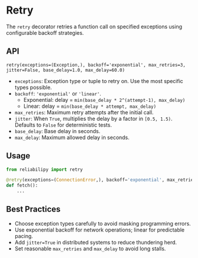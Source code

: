 # Retry

The `retry` decorator retries a function call on specified exceptions using configurable backoff strategies.

## API

`retry(exceptions=(Exception,), backoff='exponential', max_retries=3, jitter=False, base_delay=1.0, max_delay=60.0)`

- `exceptions`: Exception type or tuple to retry on. Use the most specific types possible.
- `backoff`: `'exponential'` or `'linear'`.
  - Exponential: delay = `min(base_delay * 2^(attempt-1), max_delay)`
  - Linear: delay = `min(base_delay * attempt, max_delay)`
- `max_retries`: Maximum retry attempts after the initial call.
- `jitter`: When `True`, multiplies the delay by a factor in `[0.5, 1.5)`. Defaults to `False` for deterministic tests.
- `base_delay`: Base delay in seconds.
- `max_delay`: Maximum allowed delay in seconds.

## Usage

```python
from reliabilipy import retry

@retry(exceptions=(ConnectionError,), backoff='exponential', max_retries=5, base_delay=0.2)
def fetch():
    ...
```

## Best Practices

- Choose exception types carefully to avoid masking programming errors.
- Use exponential backoff for network operations; linear for predictable pacing.
- Add `jitter=True` in distributed systems to reduce thundering herd.
- Set reasonable `max_retries` and `max_delay` to avoid long stalls.
